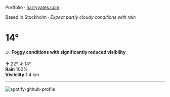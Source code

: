 Portfolio · [harryyates.com](https://harryyates.com)

<!-- WEATHER_START -->
Based in Stockholm · *Expect partly cloudy conditions with rain*

# 14°
🌫️ **Foggy conditions with significantly reduced visibility**

**↑** 22° **↓** 14°  
**Rain** 100%  
**Visibility** 1.4 km

---
<!-- WEATHER_END -->

<p align="left">
  <a>
    <img src="https://spotify-github-profile.kittinanx.com/api/view?uid=bigbello&cover_image=true&theme=natemoo-re&show_offline=true&background_color=121212&interchange=false&bar_color=53b14f&bar_color_cover=false" alt="spotify-github-profile">
  </a>
</p>